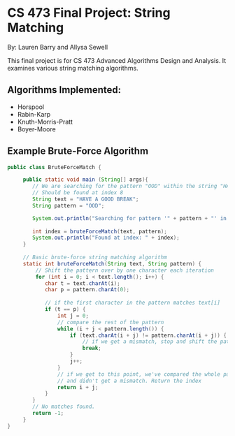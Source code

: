 # CS 473 Final Project: String Matching
By: Lauren Barry and Allysa Sewell

This final project is for CS 473 Advanced Algorithms Design and Analysis. It examines various string matching algorithms.

## Algorithms Implemented:
- Horspool 
- Rabin-Karp 
- Knuth-Morris-Pratt 
- Boyer-Moore

## Example Brute-Force Algorithm

```java
public class BruteForceMatch {

     public static void main (String[] args){
        // We are searching for the pattern "OOD" within the string "HAVE A GOOD BREAK"
        // Should be found at index 8
        String text = "HAVE A GOOD BREAK";
        String pattern = "OOD";

        System.out.println("Searching for pattern '" + pattern + "' in text '" + text + "'...");
        
        int index = bruteForceMatch(text, pattern);
        System.out.println("Found at index: " + index);
     }
     
     // Basic brute-force string matching algorithm
     static int bruteForceMatch(String text, String pattern) {
         // Shift the pattern over by one character each iteration
         for (int i = 0; i < text.length(); i++) {
            char t = text.charAt(i);
            char p = pattern.charAt(0);
            
            // if the first character in the pattern matches text[i]
            if (t == p) {
                int j = 0;
                // compare the rest of the pattern
                while (i + j < pattern.length()) {
                    if (text.charAt(i + j) != pattern.charAt(i + j)) {
                        // if we get a mismatch, stop and shift the pattern
                        break;
                    }
                    j++;
                }
                // if we get to this point, we've compared the whole pattern
                // and didn't get a mismatch. Return the index
                return i + j;
            }
        }
        // No matches found. 
        return -1;
     }
}
```
